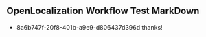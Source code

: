 ## OpenLocalization Workflow Test MarkDown
* 8a6b747f-20f8-401b-a9e9-d806437d396d 
thanks!<!--HONumber=Mar16_HO2-->
